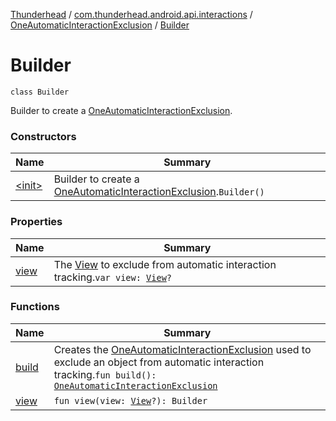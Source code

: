 [Thunderhead](../../../index.md) / [com.thunderhead.android.api.interactions](../../index.md) / [OneAutomaticInteractionExclusion](../index.md) / [Builder](./index.md)

# Builder

`class Builder`

Builder to create a [OneAutomaticInteractionExclusion](../index.md).

### Constructors

| Name | Summary |
|---|---|
| [&lt;init&gt;](-init-.md) | Builder to create a [OneAutomaticInteractionExclusion](../index.md).`Builder()` |

### Properties

| Name | Summary |
|---|---|
| [view](view.md) | The [View](https://developer.android.com/reference/android/view/View.html) to exclude from automatic interaction tracking.`var view: `[`View`](https://developer.android.com/reference/android/view/View.html)`?` |

### Functions

| Name | Summary |
|---|---|
| [build](build.md) | Creates the [OneAutomaticInteractionExclusion](../index.md) used to exclude an object from automatic interaction tracking.`fun build(): `[`OneAutomaticInteractionExclusion`](../index.md) |
| [view](view.md) | `fun view(view: `[`View`](https://developer.android.com/reference/android/view/View.html)`?): Builder` |
